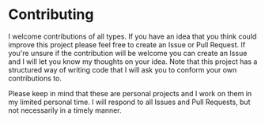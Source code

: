 # Contributing

I welcome contributions of all types. If you have an idea that you think could improve this project please feel free to create an Issue or Pull Request. If you're unsure if the contribution will be welcome you can create an Issue and I will let you know my thoughts on your idea. Note that this project has a structured way of writing code that I will ask you to conform your own contributions to.

Please keep in mind that these are personal projects and I work on them in my limited personal time. I will respond to all Issues and Pull Requests, but not necessarily in a timely manner.
